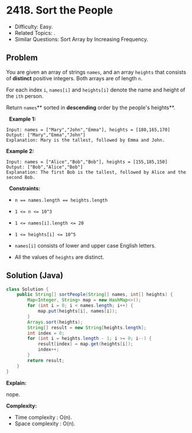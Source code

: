 # 2418. Sort the People

- Difficulty: Easy.
- Related Topics: .
- Similar Questions: Sort Array by Increasing Frequency.

## Problem

You are given an array of strings ```names```, and an array ```heights``` that consists of **distinct** positive integers. Both arrays are of length ```n```.

For each index ```i```, ```names[i]``` and ```heights[i]``` denote the name and height of the ```ith``` person.

Return ```names```** sorted in **descending** order by the people's heights**.

 
**Example 1:**

```
Input: names = ["Mary","John","Emma"], heights = [180,165,170]
Output: ["Mary","Emma","John"]
Explanation: Mary is the tallest, followed by Emma and John.
```

**Example 2:**

```
Input: names = ["Alice","Bob","Bob"], heights = [155,185,150]
Output: ["Bob","Alice","Bob"]
Explanation: The first Bob is the tallest, followed by Alice and the second Bob.
```

 
**Constraints:**


	
- ```n == names.length == heights.length```
	
- ```1 <= n <= 10^3```
	
- ```1 <= names[i].length <= 20```
	
- ```1 <= heights[i] <= 10^5```
	
- ```names[i]``` consists of lower and upper case English letters.
	
- All the values of ```heights``` are distinct.



## Solution (Java)

```java
class Solution {
    public String[] sortPeople(String[] names, int[] heights) {
        Map<Integer, String> map = new HashMap<>();
        for (int i = 0; i < names.length; i++) {
            map.put(heights[i], names[i]);
        }        
        Arrays.sort(heights);
        String[] result = new String[heights.length];
        int index = 0;
        for (int i = heights.length - 1; i >= 0; i--) {
            result[index] = map.get(heights[i]);
            index++;
        }
        return result;
    }
}
```

**Explain:**

nope.

**Complexity:**

* Time complexity : O(n).
* Space complexity : O(n).
